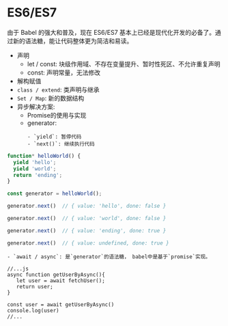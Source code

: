 # ES6/ES7
由于 Babel 的强大和普及，现在 ES6/ES7 基本上已经是现代化开发的必备了。通过新的语法糖，能让代码整体更为简洁和易读。
- 声明
    - let / const: 块级作用域、不存在变量提升、暂时性死区、不允许重复声明
    - const: 声明常量，无法修改
- 解构赋值
- `class / extend`: 类声明与继承
- `Set / Map`: 新的数据结构
- 异步解决方案:
    - Promise的使用与实现
    - generator:
        ```
        - `yield`: 暂停代码 
        - `next()`: 继续执行代码
        ```
```js
function* helloWorld() {
  yield 'hello';
  yield 'world';
  return 'ending';
}

const generator = helloWorld();

generator.next()  // { value: 'hello', done: false }

generator.next()  // { value: 'world', done: false }

generator.next()  // { value: 'ending', done: true }

generator.next()  // { value: undefined, done: true }
```
```
- `await / async`: 是`generator`的语法糖， babel中是基于`promise`实现。

//...js
async function getUserByAsync(){
   let user = await fetchUser();
   return user;
}

const user = await getUserByAsync()
console.log(user)
//...
```


